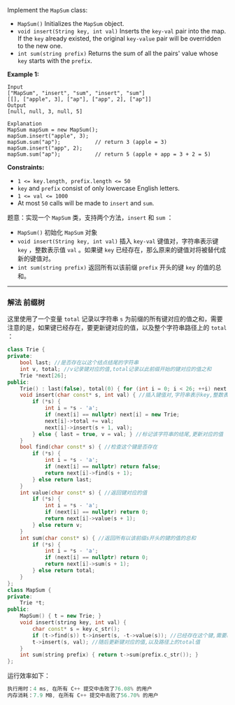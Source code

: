 <p>Implement the <code>MapSum</code> class:</p>

<ul>
	<li><code>MapSum()</code> Initializes the&nbsp;<code>MapSum</code> object.</li>
	<li><code>void insert(String key, int val)</code> Inserts the <code>key-val</code> pair into the map. If the <code>key</code> already existed, the original <code>key-value</code> pair will be overridden to the new one.</li>
	<li><code>int sum(string prefix)</code> Returns&nbsp;the sum of all the pairs' value whose <code>key</code> starts with the <code>prefix</code>.</li>
</ul>
 
<p><strong>Example 1:</strong></p>

```clike
Input
["MapSum", "insert", "sum", "insert", "sum"]
[[], ["apple", 3], ["ap"], ["app", 2], ["ap"]]
Output
[null, null, 3, null, 5]

Explanation
MapSum mapSum = new MapSum();
mapSum.insert("apple", 3);  
mapSum.sum("ap");           // return 3 (apple = 3)
mapSum.insert("app", 2);    
mapSum.sum("ap");           // return 5 (apple + app = 3 + 2 = 5)
```

 
<p><strong>Constraints:</strong></p>

<ul>
	<li><code>1 &lt;= key.length, prefix.length &lt;= 50</code></li>
	<li><code>key</code> and <code>prefix</code> consist of only lowercase English letters.</li>
	<li><code>1 &lt;= val &lt;= 1000</code></li>
	<li>At most <code>50</code> calls will be made to <code>insert</code> and <code>sum</code>.</li>
</ul>

题意：实现一个 `MapSum` 类，支持两个方法，`insert` 和 `sum` ：
<ul>
	<li><code>MapSum()</code> 初始化 <code>MapSum</code> 对象</li>
	<li><code>void insert(String key, int val)</code> 插入 <code>key-val</code> 键值对，字符串表示键 <code>key</code> ，整数表示值 <code>val</code> 。如果键 <code>key</code> 已经存在，那么原来的键值对将被替代成新的键值对。</li>
	<li><code>int sum(string prefix)</code> 返回所有以该前缀 <code>prefix</code> 开头的键 <code>key</code> 的值的总和。</li>
</ul>

---
### 解法 前缀树
这里使用了一个变量 `total` 记录以字符串 `s` 为前缀的所有键对应的值之和，需要注意的是，如果键已经存在，要更新键对应的值，以及整个字符串路径上的 `total` ：
```cpp
class Trie {
private:
    bool last; //是否存在以这个结点结尾的字符串
    int v, total; //v记录键对应的值,total记录以此前缀开始的键对应的值之和
    Trie *next[26]; 
public:
    Trie() : last(false), total(0) { for (int i = 0; i < 26; ++i) next[i] = nullptr; }
    void insert(char const* s, int val) { //插入键值对,字符串表示key,整数表示val
        if (*s) {
            int i = *s - 'a';
            if (next[i] == nullptr) next[i] = new Trie;
            next[i]->total += val;  
            next[i]->insert(s + 1, val);
        } else { last = true, v = val; } //标记该字符串的结尾,更新对应的值
    }
    bool find(char const* s) { //检查这个键是否存在
        if (*s) {
            int i = *s - 'a';
            if (next[i] == nullptr) return false;
            return next[i]->find(s + 1);
        } else return last;
    }    
    int value(char const* s) { //返回键对应的值
        if (*s) {
            int i = *s - 'a';
            if (next[i] == nullptr) return 0; 
            return next[i]->value(s + 1);
        } else return v;
    }
    int sum(char const* s) { //返回所有以该前缀s开头的键的值的总和
        if (*s) {
            int i = *s - 'a';
            if (next[i] == nullptr) return 0; 
            return next[i]->sum(s + 1);
        } else return total;
    }
};
class MapSum {
private:
    Trie *t;
public:
    MapSum() { t = new Trie; }  
    void insert(string key, int val) { 
        char const* s = key.c_str();
        if (t->find(s)) t->insert(s, -t->value(s)); //已经存在这个键,需要减去相应路径上的原值
        t->insert(s, val); //随后更新键对应的值,以及路径上的total值
    }   
    int sum(string prefix) { return t->sum(prefix.c_str()); }
};
```
运行效率如下：
```cpp
执行用时：4 ms, 在所有 C++ 提交中击败了76.08% 的用户
内存消耗：7.9 MB, 在所有 C++ 提交中击败了56.70% 的用户
```
